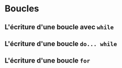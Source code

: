 # Boucles

## L'écriture d'une boucle avec `while`

## L'écriture d'une boucle `do... while`

## L'écriture d'une boucle `for`

